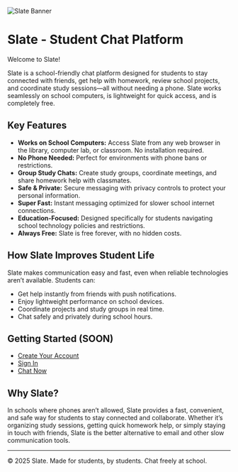 ![Slate Banner](https://raw.githubusercontent.com/slatechat/branding/refs/heads/main/logos/slate_applications_banner.png)

# Slate - Student Chat Platform

Welcome to Slate!

Slate is a school-friendly chat platform designed for students to stay connected with friends, get help with homework, review school projects, and coordinate study sessions—all without needing a phone. Slate works seamlessly on school computers, is lightweight for quick access, and is completely free.

## Key Features

- **Works on School Computers:** Access Slate from any web browser in the library, computer lab, or classroom. No installation required.
- **No Phone Needed:** Perfect for environments with phone bans or restrictions.
- **Group Study Chats:** Create study groups, coordinate meetings, and share homework help with classmates.
- **Safe & Private:** Secure messaging with privacy controls to protect your personal information.
- **Super Fast:** Instant messaging optimized for slower school internet connections.
- **Education-Focused:** Designed specifically for students navigating school technology policies and restrictions.
- **Always Free:** Slate is free forever, with no hidden costs.

## How Slate Improves Student Life

Slate makes communication easy and fast, even when reliable technologies aren’t available. Students can:
- Get help instantly from friends with push notifications.
- Enjoy lightweight performance on school devices.
- Coordinate projects and study groups in real time.
- Chat safely and privately during school hours.

## Getting Started (SOON)

- [Create Your Account](https://google.com/)
- [Sign In](https://google.com/)
- [Chat Now](https://google.com/)

## Why Slate?

In schools where phones aren’t allowed, Slate provides a fast, convenient, and safe way for students to stay connected and collaborate. Whether it’s organizing study sessions, getting quick homework help, or simply staying in touch with friends, Slate is the better alternative to email and other slow communication tools.

---

© 2025 Slate. Made for students, by students. Chat freely at school.
